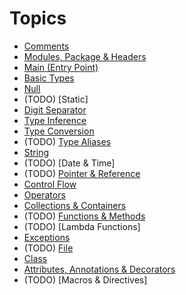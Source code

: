 # Topics

- [Comments](/programming-languages/comments/)
- [Modules, Package & Headers](/programming-languages/modules-package-headers/)
- [Main (Entry Point)](/programming-languages/main/)
- [Basic Types](/programming-languages/basic-types/)
- [Null](/programming-languages/null/)
- (TODO) [Static]
- [Digit Separator](/programming-languages/digit-separator/)
- [Type Inference](/programming-languages/type-inference/)
- [Type Conversion](/programming-languages/type-conversion/)
- (TODO) [Type Aliases](/programming-languages/type-aliases/)
- [String](/programming-languages/string/)
- (TODO) [Date & Time]
- (TODO) [Pointer & Reference](pointer-reference)
- [Control Flow](/programming-languages/control-flow/)
- [Operators](/programming-languages/operators/)
- [Collections & Containers](/programming-languages/collections/)
- (TODO) [Functions & Methods](/programming-languages/functions/)
- (TODO) [Lambda Functions]
- [Exceptions](/programming-languages/exceptions/)
- (TODO) [File](/programming-languages/file/)
- [Class](/programming-languages/class/)
- [Attributes, Annotations & Decorators](/programming-languages/attributes-annotations-decorators/)
- (TODO) [Macros & Directives]
